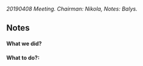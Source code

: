 *20190408 Meeting. Chairman: Nikola, Notes: Balys.*

Notes
---

#### What we did?


#### What to do?:
